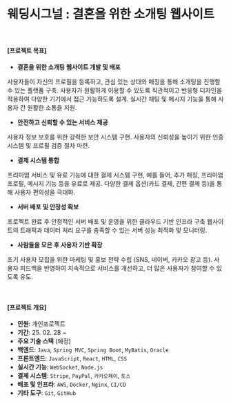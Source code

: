# 웨딩시그널 : 결혼을 위한 소개팅 웹사이트

<br>

#### [프로젝트 목표]

- **결혼을 위한 소개팅 웹사이트 개발 및 배포**

사용자들이 자신의 프로필을 등록하고, 관심 있는 상대와 매칭을 통해 소개팅을 진행할 수 있는 플랫폼 구축.
사용자가 원활하게 이용할 수 있도록 직관적이고 반응형 디자인을 적용하여 다양한 기기에서 접근 가능하도록 설계.
실시간 채팅 및 메시지 기능을 통해 사용자 간 원활한 소통을 지원.

- **안전하고 신뢰할 수 있는 서비스 제공**

사용자 정보 보호를 위한 강력한 보안 시스템 구현.
사용자의 신뢰성을 높이기 위한 인증 시스템 및 프로필 검증 절차 마련.

- **결제 시스템 통합**

프리미엄 서비스 및 유료 기능에 대한 결제 시스템 구현, 예를 들어, 추가 매칭, 프리미엄 프로필, 메시지 기능 등을 유료로 제공.
다양한 결제 옵션(카드 결제, 간편 결제 등)을 통해 사용자 편의성을 극대화.

- **서버 배포 및 안정성 확보**

프로젝트 완료 후 안정적인 서버 배포 및 운영을 위한 클라우드 기반 인프라 구축 웹사이트의 트래픽과 데이터 처리 요구를 충족할 수 있는 서버 성능 최적화 및 모니터링.

- **사람들을 모은 후 사용자 기반 확장**

초기 사용자 모집을 위한 마케팅 및 홍보 전략 수립 (SNS, 네이버, 카카오 광고 등).
사용자 피드백을 반영하여 지속적으로 서비스를 개선하고, 더 많은 사용자가 참여할 수 있도록 유도.

   <br>

#### [프로젝트 개요]

- **인원**: 개인프로젝트
- **기간**: 25. 02. 28 ~
- **주요 기술 스택** (예정)
- **백엔드**: ```Java```, ```Spring MVC```, ```Spring Boot```, ```MyBatis```, ```Oracle```
- **프론트엔드**: ```JavaScript```, ```React```, ```HTML```, ```CSS```
- **실시간 기능**: ```WebSocket```, ```Node.js```
- **결제 시스템**: ```Stripe```, ```PayPal```, ```카카오페이```, ```토스```
- **배포 및 인프라**: ```AWS```, ```Docker```, ```Nginx```, ```CI/CD```
- **기타 도구**: ```Git```, ```GitHub```
